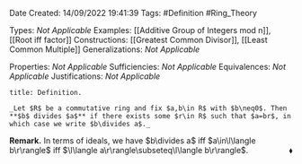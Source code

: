 <div class="topSpace"></div>

Date Created: 14/09/2022 19:41:39
Tags: #Definition #Ring_Theory

Types: _Not Applicable_
Examples: [[Additive Group of Integers mod n]], [[Root iff factor]]
Constructions: [[Greatest Common Divisor]], [[Least Common Multiple]]
Generalizations: _Not Applicable_

Properties: _Not Applicable_
Sufficiencies: _Not Applicable_
Equivalences: _Not Applicable_
Justifications: _Not Applicable_

``` ad-Definition
title: Definition.

_Let $R$ be a commutative ring and fix $a,b\in R$ with $b\neq0$. Then **$b$ divides $a$** if there exists some $r\in R$ such that $a=br$, in which case we write $b\divides a$._

```

**Remark.** In terms of ideals, we have $b\divides a$ iff $a\in\l\langle b\r\rangle$ iff $\l\langle a\r\rangle\subseteq\l\langle b\r\rangle$.<span style="float:right;">$\blacklozenge$</span>
